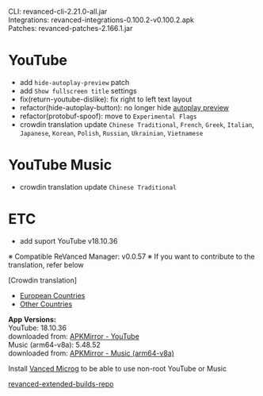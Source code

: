 CLI: revanced-cli-2.21.0-all.jar  
Integrations: revanced-integrations-0.100.2-v0.100.2.apk  
Patches: revanced-patches-2.166.1.jar  

YouTube
==
- add `hide-autoplay-preview` patch
- add `Show fullscreen title` settings
- fix(return-youtube-dislike): fix right to left text layout
- refactor(hide-autoplay-button): no longer hide [autoplay preview](https://www.reddit.com/r/revancedextended/comments/11q8rng/any_idea_how_to_hide_this_banner_in_full_screen/)
- refactor(protobuf-spoof): move to `Experimental Flags`
- crowdin translation update
`Chinese Traditional`, `French`, `Greek`, `Italian`, `Japanese`, `Korean`, `Polish`, `Russian`, `Ukrainian`, `Vietnamese`


YouTube Music
==
- crowdin translation update
`Chinese Traditional`


ETC
==
- add suport YouTube v18.10.36


※ Compatible ReVanced Manager: v0.0.57
※ If you want to contribute to the translation, refer below

[Crowdin translation]
- [European Countries](https://crowdin.com/project/revancedextendedeu)
- [Other Countries](https://crowdin.com/project/revancedextended)
  
**App Versions:**  
YouTube: 18.10.36  
downloaded from: [APKMirror - YouTube](https://www.apkmirror.com/apk/google-inc/youtube/youtube-18-10-36-release/youtube-18-10-36-android-apk-download/)  
Music (arm64-v8a): 5.48.52  
downloaded from: [APKMirror - Music (arm64-v8a)](https://www.apkmirror.com/apk/google-inc/youtube-music/youtube-music-5-48-52-release/youtube-music-5-48-52-android-apk-download/)  

Install [Vanced Microg](https://github.com/inotia00/VancedMicroG/releases) to be able to use non-root YouTube or Music  

[revanced-extended-builds-repo](https://github.com/E85Addict/revanced-extended-builds)  
